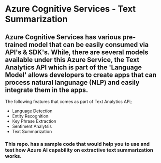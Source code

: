 # Azure Cognitive Services - Text Summarization

## Azure Cognitive Services has various pre-trained model that can be easily consumed via API's & SDK's. While, there are several models available under this Azure Service, the Text Analytics API which is part of the 'Language Model' allows developers to create apps that can process natural langunage (NLP) and easily integrate them in the apps.

The following features that comes as part of Text Analytics APi;
* Language Detection
* Entity Recognition
* Key Phrase Extraction
* Sentiment Analytsis
* Text Summarization
    
### This repo. has a sample code that would help you to use and test how Azure AI capability on extractive text summarization works.

